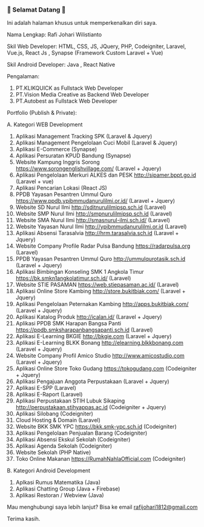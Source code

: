 ### 👋 Selamat Datang 👋 
Ini adalah halaman khusus untuk memperkenalkan diri saya.

Nama Lengkap: Rafi Johari Wilistianto

Skil Web Developer: HTML, CSS, JS, JQuery, PHP, Codeigniter, Laravel, Vue.js, React Js , Synapse (Framework Custom Laravel + Vue)

Skil Android Developer: Java , React Native 

Pengalaman:

1. PT.KLIKQUICK as Fullstack Web Developer
2. PT.Vision Media Creative as Backend Web Developer
3. PT.Autobest as Fullstack Web Developer

Portfolio (Publish & Private):

A. Kategori WEB Development

1.  Aplikasi Management Tracking SPK (Laravel & Jquery)
2.  Aplikasi Management Pengelolaan Cuci Mobil (Laravel & Jquery)
3.  Aplikasi E-Commerce (Synapse)
4.  Aplikasi Persuratan KPUD Bandung (Synapse)
5.  Website Kampung Inggris Sorong  https://www.sorongenglishvillage.com/ (Laravel + Jquery)
6.  Aplikasi Pengelolaan Merkuri ALKES dan PESK http://sipamer.bppt.go.id (Laravel + vue)
7.  Aplikasi Pencarian Lokasi (React JS)
8.  PPDB Yayasan Pesantren Ummul Quro https://www.ppdb.ypibmmudanurulilmi.or.id/ (Laravel + Jquery) 
9.  Website SD Nurul Ilmi http://sditnurulilmipsp.sch.id (Laravel)
10.  Website SMP Nurul Ilmi http://smpnurulilmipsp.sch.id (Laravel)
11.  Website SMA Nurul Ilmi http://smasnurul-ilmi.sch.id/ (Laravel)
12.  Website Yayasan Nurul Ilmi http://ypibmmudanurulilmi.or.id (Laravel)
13. Aplikasi Absensi Tarasalvia http://hrm.tarasalvia.sch.id (Laravel + Jquery)
14. Website Company Profile Radar Pulsa Bandung https://radarpulsa.org (Laravel)
15. PPDB Yayasan Pesantren Ummul Quro http://ummulqurotasik.sch.id (Laravel + Jquery)
16. Aplikasi Bimbingan Konseling SMK 1 Angkola Timur https://bk.smkn1angkolatimur.sch.id/ (Laravel)
17. Website STIE PASAMAN https://web.stiepasaman.ac.id/ (Laravel)
18. Aplikasi Online Store Kambing http://store.bukitbiak.com/ (Laravel + Jquery)
19. Aplikasi Pengelolaan Peternakan Kambing http://apps.bukitbiak.com/ (Laravel + Jquery)
20. Aplikasi Katalog Produk http://icalan.id/ (Laravel + Jquery)
21. Aplikasi PPDB SMK Harapan Bangsa Panti https://ppdb.smksharapanbangsapanti.sch.id (Laravel)
22. Aplikasi E-Learning BKGIE http://bkgie.com (Laravel + Jquery)
23. Aplikasi E-Learning BLKK Bonang http://elearning.blkkbonang.com (Laravel + Jquery)
24. Website Company Profil Amico Studio http://www.amicostudio.com (Laravel + Jquery)
25. Aplikasi Online Store Toko Gudang https://tokogudang.com (Codeigniter + Jquery)
26. Aplikasi Pengajuan Anggota Perpustakaan (Laravel + Jquery)
27. Aplikasi E-SPP (Laravel)
28. Aplikasi E-Raport (Laravel)
29. Aplikasi Perpustakaan STIH Lubuk Sikaping http://perpustakaan.stihyappas.ac.id (Codeigniter + Jquery)
30. Aplikasi Silobang  (Codeigniter)
31. Cloud Hosting & Domain (Laravel)
32. Website BKK SMK YPC https://bkk.smk-ypc.sch.id (Codeigniter)
33. Aplikasi Pengelolaan Penjualan Barang (Codeigniter)
34. Aplikasi Absensi Ekskul Sekolah (Codeigniter)
35. Aplikasi Agenda Sekolah (Codeigniter)
36. Website Sekolah (PHP Native)
37. Toko Online Makanan https://RumahNahlaOfficial.com (Codeigniter)


B. Kategori Android Development

1. Aplkasi Rumus Matematika  (Java)
2. Aplikasi Chatting Group (Java + Firebase)
3. Aplikasi Restoran / Webview (Java)

Mau menghubungi saya lebih lanjut? Bisa ke email rafijohari1812@gmail.com

Terima kasih.
